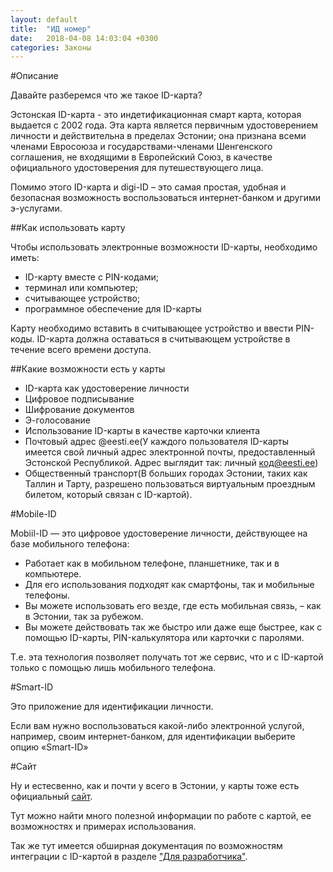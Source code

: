 ```yaml
---
layout: default
title:  "ИД номер"
date:   2018-04-08 14:03:04 +0300
categories: Законы
---
```


#Описание 

Давайте разберемся что же такое ID-карта? 

Эстонская ID-карта - это индетификационная смарт карта, которая выдается с 2002 года.
Эта карта является первичным удостоверением личности и действительна в пределах Эстонии; она признана всеми членами Евросоюза и государствами-членами Шенгенского соглашения, не входящими в Европейский Союз, в качестве официального удостоверения для путешествующего лица.

Помимо этого ID-карта и digi-ID – это самая простая, удобная и безопасная возможность воспользоваться интернет-банком и другими э-услугами.

##Как использовать карту

Чтобы использовать электронные возможности ID-карты, необходимо иметь:

* ID-карту вместе с PIN-кодами;
* терминал или компьютер;
* считывающее устройство;
* программное обеспечение для ID-карты

Карту необходимо вставить в считывающее устройство и ввести PIN-коды. ID-карта должна оставаться в считывающем устройстве в течение всего времени доступа.

##Какие возможности есть у карты

* ID-карта как удостоверение личности
* Цифровое подписывание
* Шифрование документов
* Э-голосование
* Использование ID-карты в качестве карточки клиента
* Почтовый адрес @eesti.ee(У каждого пользователя ID-карты имеется свой личный адрес электронной почты, предоставленный Эстонской Республикой. Адрес выглядит так: личный код@eesti.ee)
* Общественный транспорт(В больших городах Эстонии, таких как Таллин и Тарту, разрешено пользоваться виртуальным проездным билетом, который связан с ID-картой).

#Mobile-ID

Mobiil-ID — это цифровое удостоверение личности, действующее на базе мобильного телефона:

* Работает как в мобильном телефоне, планшетнике, так и в компьютере.
* Для его использования подходят как смартфоны, так и мобильные телефоны.
* Вы можете использовать его везде, где есть мобильная связь, – как в Эстонии, так за рубежом.
* Вы можете действовать так же быстро или даже еще быстрее, как с помощью ID-карты, PIN-калькулятора или карточки с паролями. 

Т.е. эта технология позволяет получать тот же сервис, что и с ID-картой только с помощью лишь мобильного телефона.

#Smart-ID

Это приложение для идентификации личности.

Если вам нужно воспользоваться какой-либо электронной услугой, например, своим интернет-банком, для идентификации выберите опцию «Smart-ID»

#Cайт

Ну и естесвенно, как и почти у всего в Эстонии, у карты тоже есть официальный [сайт](https://www.id.ee/).

Тут можно найти много полезной информации по работе с картой, ее возможностях и примерах использования.

Так же тут имеется обширная документация по возможностям интеграции с ID-картой в разделе ["Для разработчика"](https://www.id.ee/index.php?id=30516).
